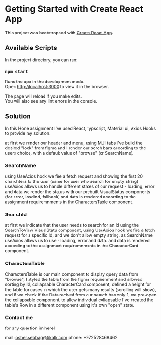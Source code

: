 # Getting Started with Create React App

This project was bootstrapped with [Create React App](https://github.com/facebook/create-react-app).

## Available Scripts

In the project directory, you can run:

### `npm start`

Runs the app in the development mode.\
Open [http://localhost:3000](http://localhost:3000) to view it in the browser.

The page will reload if you make edits.\
You will also see any lint errors in the console.



## Solution

In this Hone assignment I've used React, typscript, Material ui, Axios Hooks to provide my solution.

at first we render our header and menu, using MUI tabs I've build the desired "look" from figma and I render our serch bars according to the users choice, with a default value of "browse" (or SearchName).

### SearchName
using UseAxios hook we fire a fetch request and showing the first 20 charchters to the user (same for user who search for empty string)
useAxios allows us to handle different states of our request - loading, error and data
we render the status with our prebuilt VisualStatus components (for error, loadind, fallback)
and data is rendered according to the assignment requiremnments in the CharactersTable component.

### SearchId
at first we indicate that the user needs to search for an Id using the SearchToView VisualStatu component,
using UseAxios hook we fire a fetch request for a specific Id, and we don't allow empty string.
as SearchName useAxios allows us to use - loading, error and data.
and data is rendered according to the assignment requiremnments in the CharacterCard component.

### CharactersTable

CharactersTable is our main component to display query data from "browse", I styled the table from the figma requirenment and allowed sorting by Id, collapsable CharacterCard component, defined a height for the table for cases in which the user gets many results (scrolling will show), and if we check if the Data recived from our search has only 1, we pre-open the collapsable component.
to allow individual collapsable I've created the table's Row in a different component using it's own "open"<boolean> state.

### Contact me

for any question im here!

mail: osher.sebbag@tikalk.com
phone: +972528468462


